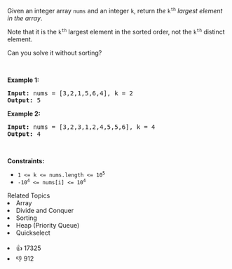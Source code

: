<p>Given an integer array <code>nums</code> and an integer <code>k</code>, return <em>the</em> <code>k<sup>th</sup></code> <em>largest element in the array</em>.</p>

<p>Note that it is the <code>k<sup>th</sup></code> largest element in the sorted order, not the <code>k<sup>th</sup></code> distinct element.</p>

<p>Can you solve it without sorting?</p>

<p>&nbsp;</p> 
<p><strong class="example">Example 1:</strong></p> 
<pre><strong>Input:</strong> nums = [3,2,1,5,6,4], k = 2
<strong>Output:</strong> 5
</pre>
<p><strong class="example">Example 2:</strong></p> 
<pre><strong>Input:</strong> nums = [3,2,3,1,2,4,5,5,6], k = 4
<strong>Output:</strong> 4
</pre> 
<p>&nbsp;</p> 
<p><strong>Constraints:</strong></p>

<ul> 
 <li><code>1 &lt;= k &lt;= nums.length &lt;= 10<sup>5</sup></code></li> 
 <li><code>-10<sup>4</sup> &lt;= nums[i] &lt;= 10<sup>4</sup></code></li> 
</ul>

<div><div>Related Topics</div><div><li>Array</li><li>Divide and Conquer</li><li>Sorting</li><li>Heap (Priority Queue)</li><li>Quickselect</li></div></div><br><div><li>👍 17325</li><li>👎 912</li></div>
